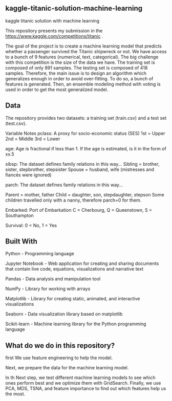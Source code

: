 ## kaggle-titanic-solution-machine-learning 
kaggle titanic solution with machine learning

This repository presents my submission in the https://www.kaggle.com/competitions/titanic .

The goal of the project is to create a machine learning model that predicts whether a passenger survived the Titanic shipwreck or not.
We have access to a bunch of 9 features (numerical, text, categorical). The big challenge with this competition is the size of the data we have. The training set is composed of only 891 samples. The testing set is composed of 418 samples.
Therefore, the main issue is to design an algorithm which generalizes enough in order to avoid over-fitting. To do so, a bunch of features is generated. Then, an ensemble modeling method with voting is used in order to get the most generalized model.

## Data

The repository provides two datasets: a training set (train.csv) and a test set (test.csv).

Variable Notes
pclass: A proxy for socio-economic status (SES) 1st = Upper 2nd = Middle 3rd = Lower

age: Age is fractional if less than 1. If the age is estimated, is it in the form of xx.5

sibsp: The dataset defines family relations in this way... Sibling = brother, sister, stepbrother, stepsister Spouse = husband, wife (mistresses and fiancés were ignored)

parch: The dataset defines family relations in this way...

Parent = mother, father Child = daughter, son, stepdaughter, stepson Some children travelled only with a nanny, therefore parch=0 for them.

Embarked: Port of Embarkation C = Cherbourg, Q = Queenstown, S = Southampton

Survival: 0 = No, 1 = Yes



## Built With

Python - Programming language

Jupyter Notebook - Web application for creating and sharing documents that contain live code, equations, visualizations and narrative text

Pandas - Data analysis and manipulation tool

NumPy - Library for working with arrays

Matplotlib - Library for creating static, animated, and interactive visualizations

Seaborn - Data visualization library based on matplotlib

Scikit-learn - Machine learning library for the Python programming language


## What do we do in this repository?

first We  use feature engineering to help the model. 

Next, we prepare the data for the machine learning model. 

In th Next step, we test different machine learning models to see which ones perform best and we optimize them with GridSearch. Finally, we use PCA, MDS, TSNA, and feature importance to find out which features help us the most.

